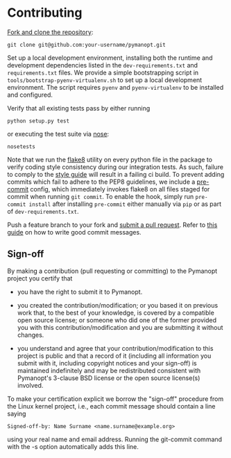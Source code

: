 # Contributing

[Fork and clone the repository][fork]:

    git clone git@github.com:your-username/pymanopt.git

Set up a local development environment, installing both the runtime and
development dependencies listed in the `dev-requirements.txt` and
`requirements.txt` files. We provide a simple bootstrapping script in
`tools/bootstrap-pyenv-virtualenv.sh` to set up a local development
environment. The script requires `pyenv` and `pyenv-virtualenv` to be installed
and configured.

Verify that all existing tests pass by either running

    python setup.py test

or executing the test suite via [nose][nose]:

    nosetests

Note that we run the [flake8][flake8] utility on every python file in the
package to verify coding style consistency during our integration tests. As
such, failure to comply to the [style guide][style] will result in a failing
ci build. To prevent adding commits which fail to adhere to the PEP8
guidelines, we include a [pre-commit][pre-commit] config, which immediately
invokes flake8 on all files staged for commit when running `git commit`. To
enable the hook, simply run `pre-commit install` after installing `pre-commit`
either manually via `pip` or as part of `dev-requirements.txt`.

Push a feature branch to your fork and [submit a pull request][pr]. Refer to
[this guide][commits] on how to write good commit messages.

## Sign-off

By making a contribution (pull requesting or committing) to the Pymanopt
project you certify that

* you have the right to submit it to Pymanopt.

* you created the contribution/modification; or you based it on previous work
  that, to the best of your knowledge, is covered by a compatible open source
  license; or someone who did one of the former provided you with this
  contribution/modification and you are submitting it without changes.

* you understand and agree that your contribution/modification to this project
  is public and that a record of it (including all information you submit with
  it, including copyright notices and your sign-off) is maintained indefinitely
  and may be redistributed consistent with Pymanopt's 3-clause BSD license or
  the open source license(s) involved.

To make your certification explicit we borrow the "sign-off" procedure
from the Linux kernel project, i.e., each commit message should contain
a line saying

    Signed-off-by: Name Surname <name.surname@example.org>

using your real name and email address. Running the git-commit command
with the -s option automatically adds this line.

[fork]: https://help.github.com/articles/cloning-a-repository/
[nose]: https://nose.readthedocs.org/en/latest/
[flake8]: http://flake8.pycqa.org/en/latest/
[pre-commit]: https://pre-commit.com/
[style]: https://www.python.org/dev/peps/pep-0008/
[pr]: https://github.com/j-towns/pymanopt/compare
[commits]: http://tbaggery.com/2008/04/19/a-note-about-git-commit-messages.html
